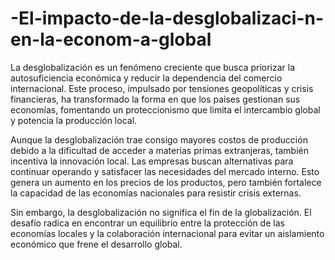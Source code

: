 # -El-impacto-de-la-desglobalizaci-n-en-la-econom-a-global
La desglobalización es un fenómeno creciente que busca priorizar la autosuficiencia económica y reducir la dependencia del comercio internacional. Este proceso, impulsado por tensiones geopolíticas y crisis financieras, ha transformado la forma en que los países gestionan sus economías, fomentando un proteccionismo que limita el intercambio global y potencia la producción local.

Aunque la desglobalización trae consigo mayores costos de producción debido a la dificultad de acceder a materias primas extranjeras, también incentiva la innovación local. Las empresas buscan alternativas para continuar operando y satisfacer las necesidades del mercado interno. Esto genera un aumento en los precios de los productos, pero también fortalece la capacidad de las economías nacionales para resistir crisis externas.

Sin embargo, la desglobalización no significa el fin de la globalización. El desafío radica en encontrar un equilibrio entre la protección de las economías locales y la colaboración internacional para evitar un aislamiento económico que frene el desarrollo global.
